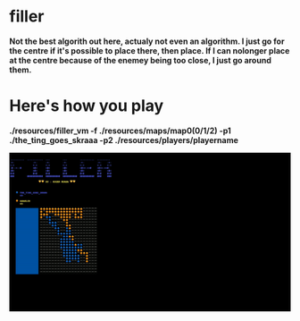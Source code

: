 # filler

**Not the best algorith out here, actualy not even an algorithm. I
just go for the centre if it's possible to place there, then place. If
I can nolonger place at the centre because of the enemey being too close,
I just go around them.**

# Here's how you play

**./resources/filler_vm -f ./resources/maps/map0(0/1/2) -p1 ./the_ting_goes_skraaa -p2 ./resources/players/playername**

![](ezgif.com-video-to-gif.gif)

